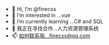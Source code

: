 - 👋 Hi, I’m @finecss
- 👀 I’m interested in ...vue
- 🌱 I’m currently learning ...C# and SQL
- 💞️ 我正在寻找合作...人力资源管理系统
- 📫 如何联系我...finecss@qq.com

<!---
finecss/finecss is a ✨ special ✨ repository because its `README.md` (this file) appears on your GitHub profile.
You can click the Preview link to take a look at your changes.
--->
